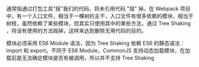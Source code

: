 通常指通过打包工具"摇"我们的代码，将未引用代码 "摇" 掉。在 Webpack 项目中，有一个入口文件，相当于一棵树的主干，入口文件有很多依赖的模块，相当于树枝，虽然依赖了某些模块，但其实只使用其中的某些方法，通过 Tree Shaking ，将没有使用的方法摇掉，这样来达到删除无用代码的目的。

模块必须采用 ES6 Module 语法，因为 Tree Shaking 依赖 ES6 的静态语法：import 和 export。不同于 ES6 Module，CommonJS 支持动态加载模块，在加载前是无法确定模块是否有被调用，所以并不支持 Tree Shaking 